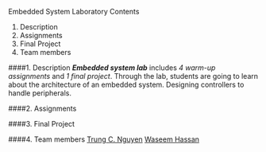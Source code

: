 Embedded System Laboratory
Contents
1. Description
2. Assignments
3. Final Project
4. Team members

####1. Description
   **_Embedded system lab_** includes _4 warm-up assignments_ and _1 final project_.
   Through the lab, students are going to learn about the architecture of an embedded system.
   Designing controllers to handle peripherals. 
   
####2. Assignments
  
####3. Final Project
  
####4. Team members
  [Trung C. Nguyen](nguyencanhtrung@me.com)
  [Waseem Hassan](waseemh40@gmail.com)
